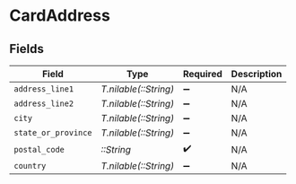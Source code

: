 # CardAddress


## Fields

| Field                 | Type                  | Required              | Description           |
| --------------------- | --------------------- | --------------------- | --------------------- |
| `address_line1`       | *T.nilable(::String)* | :heavy_minus_sign:    | N/A                   |
| `address_line2`       | *T.nilable(::String)* | :heavy_minus_sign:    | N/A                   |
| `city`                | *T.nilable(::String)* | :heavy_minus_sign:    | N/A                   |
| `state_or_province`   | *T.nilable(::String)* | :heavy_minus_sign:    | N/A                   |
| `postal_code`         | *::String*            | :heavy_check_mark:    | N/A                   |
| `country`             | *T.nilable(::String)* | :heavy_minus_sign:    | N/A                   |